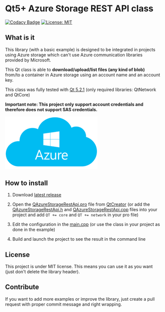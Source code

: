 # Qt5+ Azure Storage REST API class
[![Codacy Badge](https://api.codacy.com/project/badge/Grade/fdb464cecfdd4f84be7bca70fbada73b)](https://www.codacy.com/manual/QuentinCG/QAzureStorageRestApi?utm_source=github.com&amp;utm_medium=referral&amp;utm_content=QuentinCG/QAzureStorageRestApi&amp;utm_campaign=Badge_Grade) [![License: MIT](https://img.shields.io/badge/License-MIT-brightgreen.svg)](https://github.com/QuentinCG/QAzureStorageRestApi/blob/master/LICENSE)
 
## What is it

This library (with a basic example) is designed to be integrated in projects using Azure storage which can't use Azure communication libraries provided by Microsoft.

This Qt class is able to <b>download/upload/list files (any kind of blob)</b> from/to a container in Azure storage using an account name and an account key.

This class was fully tested with <a href="https://download.qt.io/archive/qt/5.2/5.2.1/">Qt 5.2.1</a> (only required libraries: QtNetwork and QtCore)

<b>Important note: This project only support account credentials and therefore does not support SAS credentials.</b>

<img src="azure.png" width="300">

## How to install

1) Download <a target="_blank" href="https://github.com/QuentinCG/QAzureStorageRestApi/releases/download/1.0.0/QAzureStorageRestApi_v1_0_0.zip">latest release</a>

2) Open the <a href="https://github.com/QuentinCG/QAzureStorageRestApi/blob/master/QAzureStorageRestApi.pro">QAzureStorageRestApi.pro</a> file from <a href="https://download.qt.io/archive/qt/">QtCreator</a> (or add the <a href="https://github.com/QuentinCG/QAzureStorageRestApi/blob/master/QAzureStorageRestApi.h">QAzureStorageRestApi.h</a> and <a href="https://github.com/QuentinCG/QAzureStorageRestApi/blob/master/QAzureStorageRestApi.cpp">QAzureStorageRestApi.cpp</a> files into your project and add `QT += core` and `QT += network` in your pro file)

3) Edit the configuration in the <a href="https://github.com/QuentinCG/QAzureStorageRestApi/blob/master/main.cpp">main.cpp</a> (or use the class in your project as done in the example)

4) Build and launch the project to see the result in the command line

## License

This project is under MIT license. This means you can use it as you want (just don't delete the library header).

## Contribute

If you want to add more examples or improve the library, just create a pull request with proper commit message and right wrapping.
